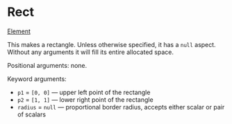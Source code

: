 # Rect

<span class="inherit">[Element](#Element)</span>

This makes a rectangle. Unless otherwise specified, it has a `null` aspect. Without any arguments it will fill its entire allocated space.

Positional arguments: none.

Keyword arguments:
- `p1` = `[0, 0]` — upper left point of the rectangle
- `p2` = `[1, 1]` — lower right point of the rectangle
- `radius` = `null` — proportional border radius, accepts either scalar or pair of scalars
